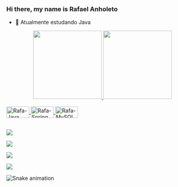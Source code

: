 ### Hi there, my name is Rafael Anholeto


- 🌱 Atualmente estudando Java

<div align="center">
  <a href=https://github.com/rafa-anholeto">
  <img height="180em" src="https://github-readme-stats.vercel.app/api?username=rafa-anholeto&show_icons=true&theme=dark&include_all_commits=true&count_private=true"/>
  <img height="180em" src="https://github-readme-stats.vercel.app/api/top-langs/?username=rafa-anholeto&layout=compact&langs_count=7&theme=dark"/>
</div>
                                                                                                                                                
<div style="display: inline_block"><br>
  <img align="center" alt="Rafa-Java" height="30" width="60" src="https://img.shields.io/badge/Java-ED8B00?style=for-the-badge&logo=java&logoColor=white">
  <img align="center" alt="Rafa-Spring" height="30" width="60" src="https://img.shields.io/badge/Spring-6DB33F?style=for-the-badge&logo=spring&logoColor=white">
  <img align="center" alt="Rafa-MySQL" height="30" width="60" src="https://img.shields.io/badge/MySQL-00000F?style=for-the-badge&logo=mysql&logoColor=white">
</div>

##
 
<div> 
  <a href="https://www.instagram.com/rafa_anholeto/" target="_blank"><img src="https://img.shields.io/badge/-Instagram-%23E4405F?style=for-the-badge&logo=instagram&logoColor=white" target="_blank"></a>
 
  <a href = "mailto:rafaanholeto3@gmail.com"><img src="https://img.shields.io/badge/-Gmail-%23333?style=for-the-badge&logo=gmail&logoColor=white" target="_blank"></a>
  
  <a href="https://www.linkedin.com/in/rafael-anholeto/" target="_blank"><img src="https://img.shields.io/badge/-LinkedIn-%230077B5?style=for-the-badge&logo=linkedin&logoColor=white" target="_blank"></a> 
  
  <a href = "https://www.facebook.com/rafael.anholeto/"><img src="https://img.shields.io/badge/Facebook-1877F2?style=for-the-badge&logo=facebook&logoColor=white" target="_blank"></a>
 
 
  ![Snake animation](https://github.com/rafa-anholeto/rafa-anholeto/blob/output/github-contribution-grid-snake.svg)
 
</div>
                                                                                                                                           
                                                                                                                                                
                                                                                                                                                



